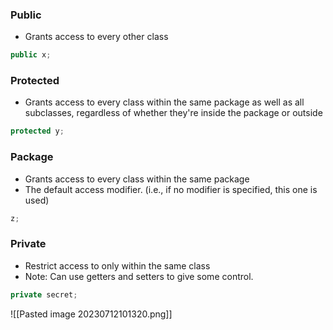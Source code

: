 ### Public
* Grants access to every other class
```java
public x;
```

### Protected
* Grants access to every class within the same package as well as all subclasses, regardless of whether they're inside the package or outside
```java
protected y;
```

### Package
* Grants access to every class within the same package
* The default access modifier. (i.e., if no modifier is specified, this one is used)
```java
z;
```

### Private
* Restrict access to only within the same class
* Note: Can use getters and setters to give some control.
```java
private secret;
```

![[Pasted image 20230712101320.png]]
